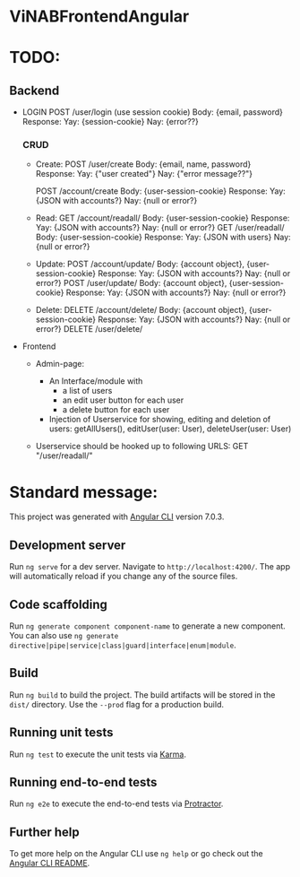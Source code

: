 # ViNABFrontendAngular

# TODO:
## Backend
  - LOGIN
    POST /user/login (use session cookie)
        Body: {email, password}
        Response: Yay: {session-cookie} Nay: {error??}

    ### CRUD
    - Create:
        POST /user/create
            Body: {email, name, password}
            Response: 	Yay: {"user created"}
                    Nay: {"error message??"}

        POST /account/create
            Body: {user-session-cookie}
            Response: 	Yay: {JSON with accounts?}
                    Nay: {null or error?}

    - Read:
        GET /account/readall/
            Body: {user-session-cookie}
            Response: 	Yay: {JSON with accounts?}
                    Nay: {null or error?}
        GET /user/readall/
            Body: {user-session-cookie}
            Response: 	Yay: {JSON with users}
                    Nay: {null or error?}
    - Update:
        POST /account/update/
            Body: {account object}, {user-session-cookie}
            Response: 	Yay: {JSON with accounts?}
                    Nay: {null or error?}
        POST /user/update/
            Body: {account object}, {user-session-cookie}
            Response: 	Yay: {JSON with accounts?}
                    Nay: {null or error?}

    - Delete:
        DELETE /account/delete/
            Body: {account object}, {user-session-cookie}
            Response: 	Yay: {JSON with accounts?}
                    Nay: {null or error?}
        DELETE /user/delete/


- Frontend
  - Admin-page:
    - An Interface/module with
        - a list of users
        - an edit user button for each user
        - a delete button for each user
    - Injection of Userservice for showing, editing and deletion of users: getAllUsers(), editUser(user: User), deleteUser(user: User)

  - Userservice should be hooked up to following URLS: GET "/user/readall/"









# Standard message:
This project was generated with [Angular CLI](https://github.com/angular/angular-cli) version 7.0.3.

## Development server

Run `ng serve` for a dev server. Navigate to `http://localhost:4200/`. The app will automatically reload if you change any of the source files.

## Code scaffolding

Run `ng generate component component-name` to generate a new component. You can also use `ng generate directive|pipe|service|class|guard|interface|enum|module`.

## Build

Run `ng build` to build the project. The build artifacts will be stored in the `dist/` directory. Use the `--prod` flag for a production build.

## Running unit tests

Run `ng test` to execute the unit tests via [Karma](https://karma-runner.github.io).

## Running end-to-end tests

Run `ng e2e` to execute the end-to-end tests via [Protractor](http://www.protractortest.org/).

## Further help

To get more help on the Angular CLI use `ng help` or go check out the [Angular CLI README](https://github.com/angular/angular-cli/blob/master/README.md).
